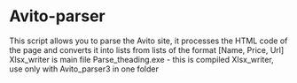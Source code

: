 # Avito-parser
This script allows you to parse the Avito site, it processes the HTML code of the page and converts it into lists from lists of the format [Name, Price, Url]
Xlsx_writer is main file
Parse_theading.exe - this is compiled Xlsx_writer, use only with Avito_parser3 in one folder
